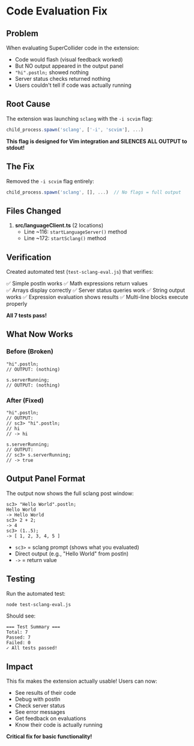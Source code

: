 # Code Evaluation Fix

## Problem

When evaluating SuperCollider code in the extension:
- Code would flash (visual feedback worked)
- But NO output appeared in the output panel
- `"hi".postln;` showed nothing
- Server status checks returned nothing
- Users couldn't tell if code was actually running

## Root Cause

The extension was launching `sclang` with the `-i scvim` flag:

```typescript
child_process.spawn('sclang', ['-i', 'scvim'], ...)
```

**This flag is designed for Vim integration and SILENCES ALL OUTPUT to stdout!**

## The Fix

Removed the `-i scvim` flag entirely:

```typescript
child_process.spawn('sclang', [], ...)  // No flags = full output
```

## Files Changed

1. **src/languageClient.ts** (2 locations)
   - Line ~116: `startLanguageServer()` method
   - Line ~172: `startSclang()` method

## Verification

Created automated test (`test-sclang-eval.js`) that verifies:

✅ Simple postln works
✅ Math expressions return values  
✅ Arrays display correctly
✅ Server status queries work
✅ String output works
✅ Expression evaluation shows results
✅ Multi-line blocks execute properly

**All 7 tests pass!**

## What Now Works

### Before (Broken)
```supercollider
"hi".postln;
// OUTPUT: (nothing)

s.serverRunning;
// OUTPUT: (nothing)
```

### After (Fixed)
```supercollider
"hi".postln;
// OUTPUT:
// sc3> "hi".postln;
// hi
// -> hi

s.serverRunning;
// OUTPUT:
// sc3> s.serverRunning;
// -> true
```

## Output Panel Format

The output now shows the full sclang post window:

```
sc3> "Hello World".postln;
Hello World
-> Hello World
sc3> 2 + 2;
-> 4
sc3> (1..5);
-> [ 1, 2, 3, 4, 5 ]
```

- `sc3>` = sclang prompt (shows what you evaluated)
- Direct output (e.g., "Hello World" from postln)
- `->` = return value

## Testing

Run the automated test:
```bash
node test-sclang-eval.js
```

Should see:
```
=== Test Summary ===
Total: 7
Passed: 7
Failed: 0
✓ All tests passed!
```

## Impact

This fix makes the extension actually usable! Users can now:
- See results of their code
- Debug with postln
- Check server status
- See error messages
- Get feedback on evaluations
- Know their code is actually running

**Critical fix for basic functionality!**

